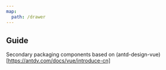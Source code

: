 ```yaml
---
map:
  path: /drawer
---
```


## Guide

Secondary packaging components based on (antd-design-vue)[https://antdv.com/docs/vue/introduce-cn]
